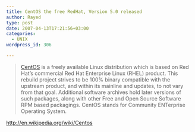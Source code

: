 ```yaml
---
title: CentOS the free RedHat, Version 5.0 released
author: Rayed
type: post
date: 2007-04-13T17:21:56+03:00
categories:
  - UNIX
wordpress_id: 306

---
```

<blockquote><p><a href="http://www.centos.org/">CentOS</a> is a freely available Linux distribution which is based on Red Hat&#8217;s commercial Red Hat Enterprise Linux (RHEL) product. This rebuild project strives to be 100% binary compatible with the upstream product, and within its mainline and updates, to not vary from that goal. Additional software archives hold later versions of such packages, along with other Free and Open Source Software RPM based packagings. CentOS stands for Community ENTerprise Operating System.</p></blockquote>
<p><a href="http://en.wikipedia.org/wiki/Centos">http://en.wikipedia.org/wiki/Centos</a></p>
